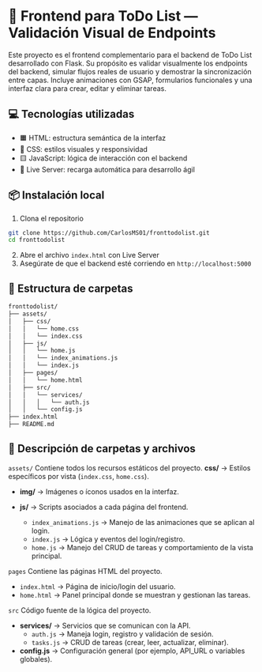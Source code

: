 # 📝 Frontend para ToDo List — Validación Visual de Endpoints

Este proyecto es el frontend complementario para el backend de ToDo List desarrollado con Flask. Su propósito es validar visualmente los endpoints del backend, simular flujos reales de usuario y demostrar la sincronización entre capas. Incluye animaciones con GSAP, formularios funcionales y una interfaz clara para crear, editar y eliminar tareas.

## 💻 Tecnologías utilizadas

- 🟧 HTML: estructura semántica de la interfaz
- 🔵 CSS: estilos visuales y responsividad
- 🟨 JavaScript: lógica de interacción con el backend
- 🔄 Live Server: recarga automática para desarrollo ágil

## 📦 Instalación local

1. Clona el repositorio
```bash
git clone https://github.com/CarlosMS01/fronttodolist.git
cd fronttodolist
```
2. Abre el archivo `index.html` con Live Server
3. Asegúrate de que el backend esté corriendo en `http://localhost:5000`

## 📁 Estructura de carpetas

```bash
fronttodolist/
├── assets/
│   ├── css/
│   │   └── home.css
│   │   └── index.css
│   ├── js/
│   │   └── home.js
│   │   └── index_animations.js
│   │   └── index.js
│   ├── pages/
│   │   └── home.html
│   ├── src/
│   │   └── services/
│   │   │   └── auth.js
│   │   └── config.js
├── index.html
├── README.md
```

## 📁 Descripción de carpetas y archivos

`assets/`
Contiene todos los recursos estáticos del proyecto.
**css/** → Estilos específicos por vista (`index.css`, `home.css`).

- **img/** → Imágenes o íconos usados en la interfaz.

- **js/** → Scripts asociados a cada página del frontend.
  - `index_animations.js` → Manejo de las animaciones que se aplican al login.
  - `index.js` → Lógica y eventos del login/registro.
  - `home.js` → Manejo del CRUD de tareas y comportamiento de la vista principal.

`pages`
Contiene las páginas HTML del proyecto.

- `index.html` → Página de inicio/login del usuario.
- `home.html` → Panel principal donde se muestran y gestionan las tareas.

`src`
Código fuente de la lógica del proyecto.

- **services/** → Servicios que se comunican con la API.
  - `auth.js` → Maneja login, registro y validación de sesión.
  - `tasks.js` → CRUD de tareas (crear, leer, actualizar, eliminar).
- **config.js** → Configuración general (por ejemplo, API_URL o variables globales).

